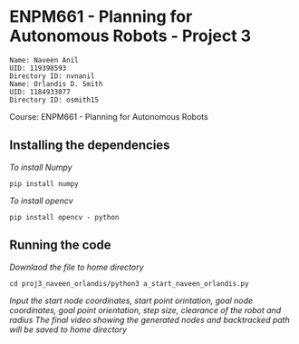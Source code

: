 # ENPM661 - Planning for Autonomous Robots - Project 3
```
Name: Naveen Anil
UID: 119398593
Directory ID: nvnanil
Name: Orlandis D. Smith
UID: 1184933077
Directory ID: osmith15
```

Course:  ENPM661 - Planning for Autonomous Robots

## Installing the dependencies
*To install Numpy*
```
pip install numpy
```
*To install opencv*
```
pip install opencv - python
```

## Running the code
*Downlaod the file to home directory*
```
cd proj3_naveen_orlandis/python3 a_start_naveen_orlandis.py 

```
*Input the start node coordinates, start point orintation, goal node coordinates, goal point orientation, step size, clearance of the robot and radius*
*The final video showing the generated nodes and backtracked path will be saved to home directory*

